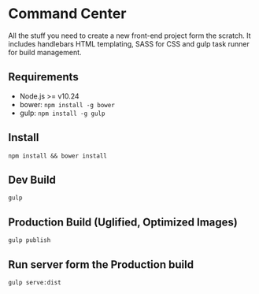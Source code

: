 Command Center
==============

All the stuff you need to create a new front-end project form the scratch. It includes handlebars HTML templating, SASS for CSS and gulp task runner for build management.

Requirements
--
 - Node.js >= v10.24
 - bower: `npm install -g bower`
 - gulp: `npm install -g gulp`

Install
--
`npm install && bower install`

Dev Build
--
`gulp`

Production Build (Uglified, Optimized Images)
--
`gulp publish`

Run server form the Production build
--
`gulp serve:dist`
